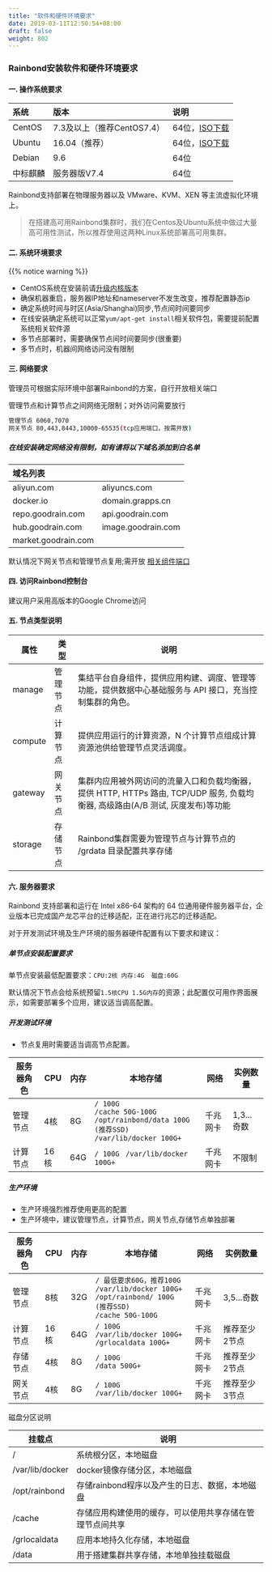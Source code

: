 ```yaml
---
title: "软件和硬件环境要求"
date: 2019-03-11T12:50:54+08:00
draft: false
weight: 802
---
```


### Rainbond安装软件和硬件环境要求

#### 一. 操作系统要求

| 系统     | 版本         | 说明                     |
| :------- | :----------- | :----------------------- |
| CentOS   | 7.3及以上（推荐CentOS7.4）      | 64位，[ISO下载](http://goodrain-pkg.oss-cn-shanghai.aliyuncs.com/system/CentOS/CentOS-7-x86_64-Minimal-1708.iso)  |
| Ubuntu   | 16.04（推荐）| 64位，[ISO下载](https://goodrain-pkg.oss-cn-shanghai.aliyuncs.com/system/CentOS/ubuntu-16.04.6-server-amd64.iso)             |
| Debian   | 9.6          | 64位                  |
| 中标麒麟 | 服务器版V7.4 | 64位                     |

Rainbond支持部署在物理服务器以及 VMware、KVM、XEN 等主流虚拟化环境上。

> 在搭建高可用Rainbond集群时，我们在Centos及Ubuntu系统中做过大量高可用性测试，所以推荐使用这两种Linux系统部署高可用集群。

#### 二. 系统环境要求

{{% notice warning %}}
* CentOS系统在安装前请[升级内核版本](https://t.goodrain.com/t/topic/1305)
* 确保机器重启，服务器IP地址和nameserver不发生改变，推荐配置静态ip
* 确定系统时间与时区(Asia/Shanghai)同步,节点间时间要同步
* 在线安装确定系统可以正常`yum/apt-get install`相关软件包，需要提前配置系统相关软件源
* 多节点部署时，需要确保节点间时间要同步(很重要)
* 多节点时，机器间网络访问没有限制


#### 三. 网络要求

管理员可根据实际环境中部署Rainbond的方案，自行开放相关端口

管理节点和计算节点之间网络无限制；对外访问需要放行

```bash
管理节点 6060,7070
网关节点 80,443,8443,10000-65535(tcp应用端口，按需开放)
```

##### 在线安装确定网络没有限制，如有请将以下域名添加到白名单 

|域名列表||
| :------- | :------- | 
|aliyun.com|aliyuncs.com|
|docker.io|domain.grapps.cn|
|repo.goodrain.com|api.goodrain.com|
|hub.goodrain.com|image.goodrain.com|
|market.goodrain.com||

默认情况下网关节点和管理节点复用;需开放 [相关组件端口](/docs/user-operations/op-guide/required_ports/)


#### 四. 访问Rainbond控制台

建议用户采用高版本的Google Chrome访问


#### 五. 节点类型说明

| 属性    | 类型     | 说明                                                                                                                            |
| ------- | -------- | ------------------------------------------------------------------------------------------------------------------------------- |
| manage  | 管理节点 | 集结平台自身组件，提供应用构建、调度、管理等功能，提供数据中心基础服务与 API 接口，充当控制集群的角色。                         |
| compute | 计算节点 | 提供应用运行的计算资源，N 个计算节点组成计算资源池供给管理节点灵活调度。
| gateway | 网关节点 | 集群内应用被外网访问的流量入口和负载均衡器，提供 HTTP, HTTPs 路由, TCP/UDP 服务, 负载均衡器, 高级路由(A/B 测试, 灰度发布)等功能 |
| storage | 存储节点 | Rainbond集群需要为管理节点与计算节点的 /grdata 目录配置共享存储 | 


#### 六. 服务器要求

Rainbond 支持部署和运行在 Intel x86-64 架构的 64 位通用硬件服务器平台，企业版本已完成国产龙芯平台的迁移适配，正在进行兆芯的迁移适配。

对于开发测试环境及生产环境的服务器硬件配置有以下要求和建议：


##### 单节点安装配置要求


单节点安装最低配置要求：`CPU:2核 内存:4G  磁盘:60G`

默认情况下节点会给系统预留`1.5核CPU 1.5G内存`的资源；此配置仅可用作界面展示，如需要部署多个应用，建议适当调高配置。


##### 开发测试环境

- 节点复用时需要适当调高节点配置。

|服务器角色|CPU|内存|本地存储|网络|实例数量|
|--------|------------|------------|------------|------------|------------|
|管理节点| 4核|8G|`/ 100G`<br>`/cache 50G-100G`<br>`/opt/rainbond/data 100G (推荐SSD)`<br>`/var/lib/docker 100G+`|千兆网卡	|1,3...奇数|
|计算节点| 16核|64G|`/ 100G `  `/var/lib/docker 100G+ `|千兆网卡	|不限制|

##### 生产环境
- 生产环境强烈推荐使用更高的配置
- 生产环境中，建议管理节点，计算节点，网关节点,存储节点单独部署

|服务器角色|CPU|内存|本地存储|网络|实例数量|
|------|-----|-----|-----|-----|-----|
|管理节点| 8核|32G|`/ 最低要求60G，推荐100G`<br>`/var/lib/docker 100G+`<br>`/opt/rainbond/ 100G (推荐SSD) ` <br>`/cache 50G-100G `|千兆网卡|3,5...奇数|
|计算节点| 16核|64G|`/ 100G ` <br>`/var/lib/docker 100G+ `<br>`/grlocaldata 100G+ `|千兆网卡|推荐至少2节点|
|存储节点|4核|8G|`/ 100G ` <br> `/data 500G+ `|千兆网卡|推荐至少2节点|
|网关节点|4核|8G|`/ 100G ` <br> `/var/lib/docker 100G+ `|千兆网卡|推荐至少3节点|

磁盘分区说明

|挂载点|说明|
|---|---|
| / |系统根分区，本地磁盘|
| /var/lib/docker |docker镜像存储分区，本地磁盘|
| /opt/rainbond |存储rainbond程序以及产生的日志、数据，本地磁盘|
| /cache | 存储应用构建使用的缓存，可以使用共享存储在管理节点间共享|
| /grlocaldata |应用本地持久化存储，本地磁盘|
| /data |用于搭建集群共享存储，本地单独挂载磁盘|



